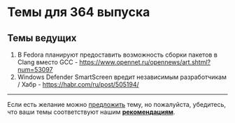 # Темы для 364 выпуска

## Темы ведущих

1. В Fedora планируют предоставить возможность сборки пакетов в Clang вместо GCC - https://www.opennet.ru/opennews/art.shtml?num=53097
1. Windows Defender SmartScreen вредит независимым разработчикам / Хабр - https://habr.com/ru/post/505194/

---

Если есть желание можно [предложить](themes_from_listeners.md) тему, но пожалуйста, убедитесь, что ваши темы соответствуют нашим **[рекомендациям](Recommendations_for_the_proposed_topics.md)**.
